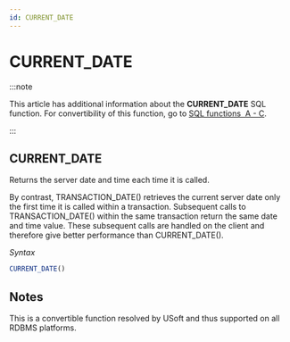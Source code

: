 ```yaml
---
id: CURRENT_DATE
---
```


# CURRENT_DATE




:::note

This article has additional information about the **CURRENT_DATE** SQL function.
For convertibility of this function, go to [SQL functions  A - C](/Modeller_and_Rules_Engine/SQL_functions/SQL_functions_AC.md).

:::

## **CURRENT_DATE**

Returns the server date and time each time it is called.

By contrast, TRANSACTION_DATE() retrieves the current server date only the first time it is called within a transaction. Subsequent calls to TRANSACTION_DATE() within the same transaction return the same date and time value. These subsequent calls are handled on the client and therefore give better performance than CURRENT_DATE().

*Syntax*

```sql
CURRENT_DATE()
```

## Notes

This is a convertible function resolved by USoft and thus supported on all RDBMS platforms.